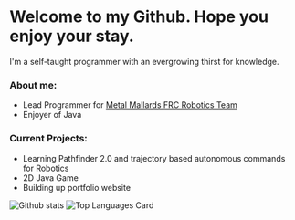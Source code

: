 # Welcome to my Github. Hope you enjoy your stay.
  
  
  I'm a self-taught programmer with an evergrowing thirst for knowledge.
  
  ### About me:
  - Lead Programmer for [Metal Mallards FRC Robotics Team](https://github.com/metalmallards4692)
  - Enjoyer of Java 
  ### Current Projects:
  - Learning Pathfinder 2.0 and trajectory based autonomous commands for Robotics
  - 2D Java Game 
  - Building up portfolio website

![Github stats](https://github-readme-stats.vercel.app/api?username=JoshuaBuker&theme=highcontrast&show_icons=true&count_private=true&layout=compact)
![Top Languages Card](https://github-readme-stats.vercel.app/api/top-langs/?username=JoshuaBuker&layout=compact)

<!--
**JoshuaBuker/JoshuaBuker** is a ✨ _special_ ✨ repository because its `README.md` (this file) appears on your GitHub profile.

Here are some ideas to get you started:

- 🔭 I’m currently working on ...
- 🌱 I’m currently learning ...
- 👯 I’m looking to collaborate on ...
- 🤔 I’m looking for help with ...
- 💬 Ask me about ...
- 📫 How to reach me: ...
- 😄 Pronouns: ...
- ⚡ Fun fact: ...
-->
